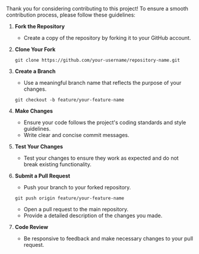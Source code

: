 Thank you for considering contributing to this project! To ensure a smooth contribution process, please follow these guidelines:

1. **Fork the Repository**
   - Create a copy of the repository by forking it to your GitHub account.

2. **Clone Your Fork**
   ```
   git clone https://github.com/your-username/repository-name.git
   ```

3. **Create a Branch**
   - Use a meaningful branch name that reflects the purpose of your changes.
   ```
   git checkout -b feature/your-feature-name
   ```

4. **Make Changes**
   - Ensure your code follows the project's coding standards and style guidelines.
   - Write clear and concise commit messages.

5. **Test Your Changes**
   - Test your changes to ensure they work as expected and do not break existing functionality.

6. **Submit a Pull Request**
   - Push your branch to your forked repository.
   ```
   git push origin feature/your-feature-name
   ```
   - Open a pull request to the main repository.
   - Provide a detailed description of the changes you made.

7. **Code Review**
   - Be responsive to feedback and make necessary changes to your pull request.
